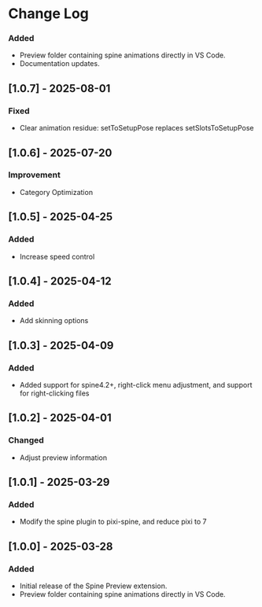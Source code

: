 <!--
 * @Author: haobin.wang
 * @Date: 2024-12-17 11:43:12
 * @LastEditors: haobin.wang
 * @LastEditTime: 2025-08-01 15:24:32
 * @Description: Do not edit
-->
# Change Log

### Added
- Preview folder containing spine animations directly in VS Code.
- Documentation updates.

## [1.0.7] - 2025-08-01
### Fixed
- Clear animation residue: setToSetupPose replaces setSlotsToSetupPose


## [1.0.6] - 2025-07-20
### Improvement
- Category Optimization

## [1.0.5] - 2025-04-25
### Added
- Increase speed control

## [1.0.4] - 2025-04-12
### Added
- Add skinning options

## [1.0.3] - 2025-04-09
### Added
- Added support for spine4.2+, right-click menu adjustment, and support for right-clicking files

## [1.0.2] - 2025-04-01
### Changed
- Adjust preview information

## [1.0.1] - 2025-03-29
### Added
- Modify the spine plugin to pixi-spine, and reduce pixi to 7

## [1.0.0] - 2025-03-28
### Added
- Initial release of the Spine Preview extension.
- Preview folder containing spine animations directly in VS Code.